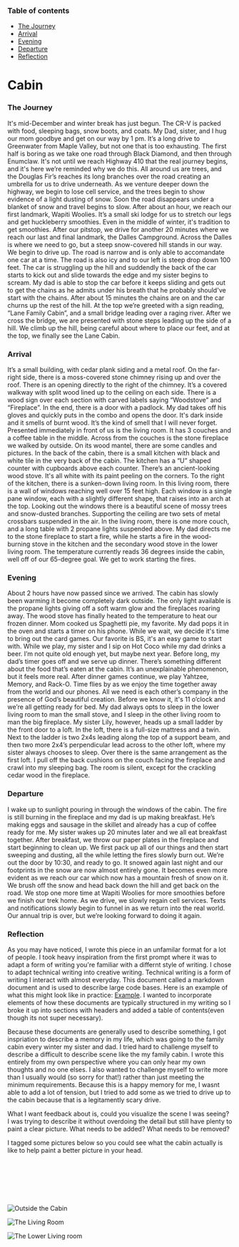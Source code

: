 ### Table of contents
  - [The Journey](#the-journey)
  - [Arrival](#Arrival)
  - [Evening](#evening)
  - [Departure](#depature)
  - [Reflection](#reflection)

# Cabin

### The Journey

It's mid-December and winter break has just begun. The CR-V is packed with food, sleeping bags, snow boots, and coats. My Dad, sister, and I hug our mom goodbye and get on our way by 1 pm. It’s a long drive to Greenwater from Maple Valley, but not one that is too exhausting. The first half is boring as we take one road through Black Diamond, and then through Enumclaw. It's not until we reach Highway 410 that the real journey begins, and it's here we’re reminded why we do this.  All around us are trees, and the Douglas Fir’s reaches its long branches over the road creating an umbrella for us to drive underneath. As we venture deeper down the highway, we begin to lose cell service, and the trees begin to show evidence of a light dusting of snow. Soon the road disappears under a blanket of snow and travel begins to slow. After about an hour, we reach our first landmark, Wapiti Woolies. It’s a small ski lodge for us to stretch our legs and get huckleberry smoothies. Even in the middle of winter, it's tradition to get smoothies. After our pitstop, we drive for another 20 minutes where we reach our last and final landmark, the Dalles Campground. Across the Dalles is where we need to go, but a steep snow-covered hill stands in our way. We begin to drive up. The road is narrow and is only able to accomandate one car at a time. The road is also icy and to our left is steep drop down 100 feet. The car is struggling up the hill and suddendly the back of the car starts to kick out and slide towards the edge and my sister begins to scream. My dad is able to stop the car before it keeps sliding and gets out to get the chains as he admits under his breath that he probably should've start with the chains. After about 15 minutes the chains are on and the car churns up the rest of the hill. At the top we’re greeted with a sign reading, “Lane Family Cabin”, and a small bridge leading over a raging river. After we cross the bridge, we are presented with stone steps leading up the side of a hill. We climb up the hill, being careful about where to place our feet, and at the top, we finally see the Lane Cabin.


### Arrival 

It’s a small building, with cedar plank siding and a metal roof. On the far-right side, there is a moss-covered stone chimney rising up and over the roof. There is an opening directly to the right of the chimney. It’s a covered walkway with split wood lined up to the ceiling on each side. There is a wood sign over each section with carved labels saying “Woodstove” and “Fireplace”.  In the end, there is a door with a padlock. My dad takes off his gloves and quickly puts in the combo and opens the door. It's dark inside and it smells of burnt wood. It’s the kind of smell that I will never forget. Presented immediately in front of us is the living room. It has 3 couches and a coffee table in the middle. Across from the couches is the stone fireplace we walked by outside. On its wood mantel, there are some candles and pictures. In the back of the cabin, there is a small kitchen with black and white tile in the very back of the cabin. The kitchen has a “U” shaped counter with cupboards above each counter. There’s an ancient-looking wood stove. It's all white with its paint peeling on the corners. To the right of the kitchen, there is a sunken-down living room. In this living room, there is a wall of windows reaching well over 15 feet high. Each window is a single pane window, each with a slightly different shape, that raises into an arch at the top. Looking out the windows there is a beautiful scene of mossy trees and snow-dusted branches. Supporting the ceiling are two sets of metal crossbars suspended in the air. In the living room, there is one more couch, and a long table with 2 propane lights suspended above. My dad directs me to the stone fireplace to start a fire, while he starts a fire in the wood-burning stove in the kitchen and the secondary wood stove in the lower living room. The temperature currently reads 36 degrees inside the cabin, well off of our 65-degree goal. We get to work starting the fires. 

### Evening

About 2 hours have now passed since we arrived. The cabin has slowly been warming it become completely dark outside. The only light available is the propane lights giving off a soft warm glow and the fireplaces roaring away. The wood stove has finally heated to the temperature to heat our frozen dinner. Mom cooked us Spaghetti pie, my favorite. My dad pops it in the oven and starts a timer on his phone. While we wait, we decide it's time to bring out the card games. Our favorite is BS, it's an easy game to start with. While we play, my sister and I sip on Hot Coco while my dad drinks a beer. I’m not quite old enough yet, but maybe next year. Before long, my dad’s timer goes off and we serve up dinner. There’s something different about the food that’s eaten at the cabin. It’s an unexplainable phenomenon, but it feels more real. After dinner games continue, we play Yahtzee, Memory, and Rack-O. Time flies by as we enjoy the time together away from the world and our phones. All we need is each other’s company in the presence of God’s beautiful creation. Before we know it, it's 11 o’clock and we’re all getting ready for bed. My dad always opts to sleep in the lower living room to man the small stove, and I sleep in the other living room to man the big fireplace. My sister Lily, however, heads up a small ladder by the front door to a loft. In the loft, there is a full-size mattress and a twin. Next to the ladder is two 2x4s leading along the top of a support beam, and then two more 2x4’s perpendicular lead across to the other loft, where my sister always chooses to sleep. Over there is the same arrangement as the first loft. I pull off the back cushions on the couch facing the fireplace and crawl into my sleeping bag. The room is silent, except for the crackling cedar wood in the fireplace.

### Departure

I wake up to sunlight pouring in through the windows of the cabin. The fire is still burning in the fireplace and my dad is up making breakfast. He’s making eggs and sausage in the skillet and already has a cup of coffee ready for me. My sister wakes up 20 minutes later and we all eat breakfast together. After breakfast, we throw our paper plates in the fireplace and start beginning to clean up. We first pack up all of our things and then start sweeping and dusting, all the while letting the fires slowly burn out. We’re out the door by 10:30, and ready to go. It snowed again last night and our footprints in the snow are now almost entirely gone. It becomes even more evident as we reach our car which now has a mountain fresh of snow on it. We brush off the snow and head back down the hill and get back on the road. We stop one more time at Wapiti Woolies for more smoothies before we finish our trek home. As we drive, we slowly regain cell services. Texts and notifications slowly begin to funnel in as we return into the real world. Our annual trip is over, but we’re looking forward to doing it again. 



### Reflection 

As you may have noticed, I wrote this piece in an unfamilar format for a lot of people. I took heavy inspiration from the first prompt where it was to adapt a form of writing you're familiar with a differnt style of writing. I chose to adapt technical writing into creative writing. Technical writing is a form of writing I interact with almost everyday. This document called a markdown document and is used to describe large code bases. Here is an example of what this might look like in practice: [Example](https://github.com/microsoft/terminal). I wanted to incorporate elements of how these documents are typically structured in my writing so I broke it up into sections with headers and added a table of contents(even though its not super necessary).

Because these documents are generally used to describe something, I got inspriation to describe a memory in my life, which was going to the family cabin every winter my sister and dad. I tried hard to challenge myself to describe a difficult to describe scene like the my family cabin. I wrote this entirely from my own perspective where you can only hear my own thoughts and no one elses. I also wanted to challenge myself to write more than I usually would (so sorry for that!) rather than just meeting the minimum requirements. Because this is a happy memory for me, I wasnt able to add a lot of tension, but I tried to add some as we tried to drive up to the cabin because that is a legitamently scary drive. 

What I want feedback about is, could you visualize the scene I was seeing? I was trying to describe it without overdoing the detail but still have plenty to paint a clear picture. What needs to be added? What needs to be removed?

I tagged some pictures below so you could see what the cabin actually is like to help paint a better picture in your head.

<br/>
<br/>
<br/>
<br/>
<br/>


![Outside the Cabin](https://github.com/georgebjork/creative-writing-workshop-piece/blob/main/img/IMG_0675.jpeg?raw=true)

![The Living Room](https://github.com/georgebjork/creative-writing-workshop-piece/blob/main/img/IMG_3979.jpeg?raw=true)

![The Lower Living room](https://github.com/georgebjork/creative-writing-workshop-piece/blob/main/img/IMG_3982.jpeg?raw=true)
